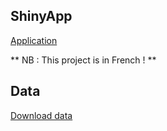 ## ShinyApp

<a href = "https://sayfchagtmi.shinyapps.io/ProjetML/" target="_blank"><i class="far fa-chart-bar"></i> Application </a>

** NB : This project is in French ! **

## Data 

<a href = "https://github.com/sayfchagtmi/Qos_3G-2G_Tunisie/raw/master/2g3g-f.xlsx" target="_blank" > <i class="fas fa-download"></i> Download data</a>
